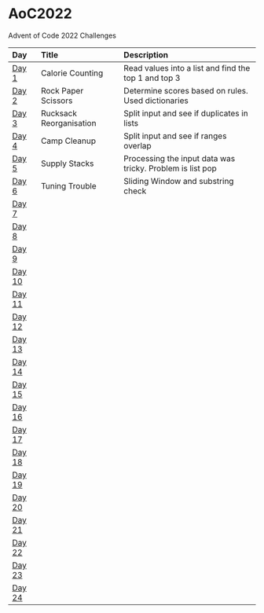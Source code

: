 # AoC2022
Advent of Code 2022 Challenges

| Day    | Title                   | Description                                                     |
|:-------|:------------------------|:----------------------------------------------------------------|
| [Day 1](https://adventofcode.com/2022/day/1)  | Calorie Counting        | Read values into a list and find the top 1 and top 3            |
| [Day 2](https://adventofcode.com/2022/day/2)  | Rock Paper Scissors     | Determine scores based on rules. Used dictionaries              |
| [Day 3](https://adventofcode.com/2022/day/3)  | Rucksack Reorganisation | Split input and see if duplicates in lists                      |
| [Day 4](https://adventofcode.com/2022/day/4)  | Camp Cleanup            | Split input and see if ranges overlap                           |
| [Day 5](https://adventofcode.com/2022/day/5)  | Supply Stacks           | Processing the input data was tricky. Problem is list pop       |
| [Day 6](https://adventofcode.com/2022/day/6)  | Tuning Trouble          | Sliding Window and substring check                                                                |
| [Day 7](https://adventofcode.com/2022/day/7)  |                         |                                                                 |
| [Day 8](https://adventofcode.com/2022/day/8)  |                         |                                                                 |
| [Day 9](https://adventofcode.com/2022/day/9)  |                         |                                                                 |
| [Day 10](https://adventofcode.com/2022/day/10)|                         |                                                                 |
| [Day 11](https://adventofcode.com/2022/day/11)|                         |                                                                 |
| [Day 12](https://adventofcode.com/2022/day/12)|                         |                                                                 |
| [Day 13](https://adventofcode.com/2022/day/13)|                         |                                                                 |
| [Day 14](https://adventofcode.com/2022/day/14)|                         |                                                                 |
| [Day 15](https://adventofcode.com/2022/day/15)|                         |                                                                 |
| [Day 16](https://adventofcode.com/2022/day/16)|                         |                                                                 |
| [Day 17](https://adventofcode.com/2022/day/17)|                         |                                                                 |
| [Day 18](https://adventofcode.com/2022/day/18)|                         |                                                                 |
| [Day 19](https://adventofcode.com/2022/day/19)|                         |                                                                 |
| [Day 20](https://adventofcode.com/2022/day/20)|                         |                                                                 |
| [Day 21](https://adventofcode.com/2022/day/21)|                         |                                                                 |
| [Day 22](https://adventofcode.com/2022/day/22)|                         |                                                                 |
| [Day 23](https://adventofcode.com/2022/day/23)|                         |                                                                 |
| [Day 24](https://adventofcode.com/2022/day/24)|                         |                                                                 |

